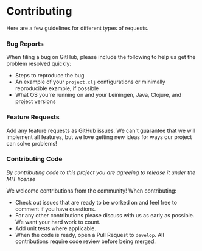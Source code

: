 # Contributing

Here are a few guidelines for different types of requests.

### Bug Reports

When filing a bug on GitHub, please include the following to help us get the problem resolved quickly:

- Steps to reproduce the bug
- An example of your `project.clj` configurations or minimally reproducible example, if possible
- What OS you're running on and your Leiningen, Java, Clojure, and project versions

### Feature Requests

Add any feature requests as GitHub issues. We can't guarantee that we will implement all features, but we love getting new ideas for ways our project can solve problems!

### Contributing Code

*By contributing code to this project you are agreeing to release it under the MIT license*

We welcome contributions from the community! When contributing:

- Check out issues that are ready to be worked on and feel free to comment if you have questions.
- For any other contributions please discuss with us as early as possible. We want your hard work to count.
- Add unit tests where applicable.
- When the code is ready, open a Pull Request to `develop`. All contributions require code review before being merged.
